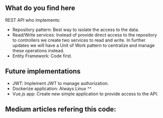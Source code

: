 ## What do you find here

REST API who implements:

+ Repository pattern: Best way to isolate the access to the data.
+ Read/Write services: Instead of provide direct access to the repository to controllers we create two services to read and write. In further updates we will have a Unit of Work pattern to centralize and manage these operations instead.
+ Entity Framework: Code first.

## Future implementations

+ JWT: Implement JWT to manage authorization.
+ Dockerize application: Always Linux ^^
+ Vue.js app: Create new simple application to provide access to the API.

## Medium articles refering this code:

